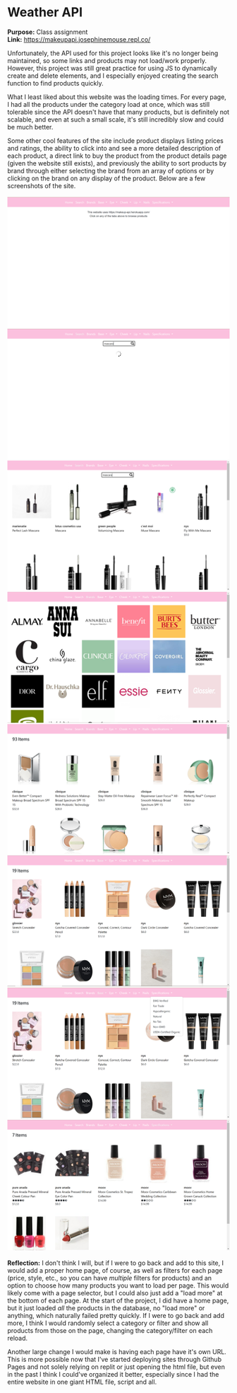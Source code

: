 # Weather API  
  
  
  
**Purpose:** Class assignment  
**Link:** https://makeupapi.josephinemouse.repl.co/
  
Unfortunately, the API used for this project looks like it's no longer being maintained, so some links and products may not load/work properly. However, this project was still great practice for using JS to dynamically create and delete elements, and I especially enjoyed creating the search function to find products quickly.  

What I least liked about this website was the loading times. For every page, I had all the products under the category load at once, which was still tolerable since the API doesn't have that many products, but is definitely not scalable, and even at such a small scale, it's still incredibly slow and could be much better.

Some other cool features of the site include product displays listing prices and ratings, the ability to click into and see a more detailed description of each product, a direct link to buy the product from the product details page (given the website still exists), and previously the ability to sort products by brand through either selecting the brand from an array of options or by clicking on the brand on any display of the product.  Below are a few screenshots of the site.  
\
![](images/makeupAPI_1.PNG)
![](images/makeupAPI_2.PNG)
![](images/makeupAPI_3.PNG)
![](images/makeupAPI_4.PNG)
![](images/makeupAPI_5.PNG)
![](images/makeupAPI_6.PNG)
![](images/makeupAPI_7.PNG)
![](images/makeupAPI_8.PNG)
\
\
**Reflection:** I don't think I will, but if I were to go back and add to this site, I would add a proper home page, of course, as well as filters for each page (price, style, etc., so you can have *multiple* filters for products) and an option to choose how many products you want to load per page. This would likely come with a page selector, but I could also just add a "load more" at the bottom of each page. At the start of the project, I did have a home page, but it just loaded *all* the products in the database, no "load more" or anything, which naturally failed pretty quickly. If I were to go back and add more, I think I would randomly select a category or filter and show all products from those on the page, changing the category/filter on each reload.  

Another large change I would make is having each page have it's own URL. This is more possible now that I've started deploying sites through Github Pages and not solely relying on replit or just opening the html file, but even in the past I think I could've organized it better, especially since I had the entire website in one giant HTML file, script and all.